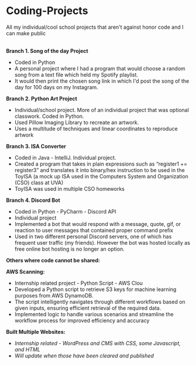 # Coding-Projects
<!-----

Yay, no errors, warnings, or alerts!

Conversion time: 0.376 seconds.


Using this Markdown file:

1. Paste this output into your source file.
2. See the notes and action items below regarding this conversion run.
3. Check the rendered output (headings, lists, code blocks, tables) for proper
   formatting and use a linkchecker before you publish this page.

Conversion notes:

* Docs to Markdown version 1.0β34
* Fri Jul 21 2023 13:09:44 GMT-0700 (PDT)
* Source doc: Untitled document
----->


All my individual/cool school projects that aren't against honor code and I can make public

 \
**Branch 1. Song of the day Project**



* Coded in Python
* A personal project where I had a program that would choose a random song from a text file which held my Spotify playlist.
* It would then print the chosen song link in which I'd post the song of the day for 100 days on my Instagram.

**Branch 2. Python Art Project**



* Individual/school project. More of an individual project that was optional classwork. Coded in Python.
* Used Pillow Imaging Library to recreate an artwork.
* Uses a multitude of techniques and linear coordinates to reproduce artwork

**Branch 3. ISA Converter**



* Coded in Java - IntelliJ. Individual project.
* Created a program that takes in plain expressions such as “register1 += register3” and translates it into binary/hex instruction to be used in the ToyISA (a mock up ISA used in the Computers System and Organization (CSO) class at UVA)
* ToyISA was used in multiple CSO homeworks

**Branch 4. Discord Bot**



* Coded in Python - PyCharm - Discord API
* Individual project
* Implemented a bot that would respond with a message, quote, gif, or reaction to user messages that contained proper command prefix 
* Used in two different personal Discord servers, one of which has frequent user traffic (my friends). However the bot was hosted locally as free online bot hosting is no longer an option.

**Others where code cannot be shared:**

**AWS Scanning:**



* Internship related project - Python Script - AWS Clou
* Developed a Python script to retrieve S3 keys for machine learning purposes from AWS DynamoDB. 
* The script intelligently navigates through different workflows based on given inputs, ensuring efficient retrieval of the required data. 
* Implemented logic to handle various scenarios and streamline the workflow process for improved efficiency and accuracy

**Built Multiple Websites:**



* _Internship related - WordPress and CMS with CSS, some Javascript, and HTML_
* _Will update when those have been cleared and published_
